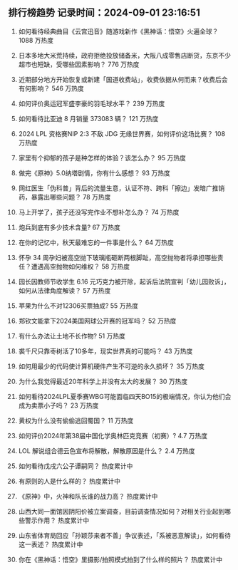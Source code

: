 
## 排行榜趋势 记录时间：2024-09-01 23:16:51
  
  1. 如何看待经典曲目《云宫迅音》随游戏新作《黑神话：悟空》火遍全球？ 1088 万热度
    
  2. 日本多地大米荒持续，政府拒绝投放储备米，大阪八成零售店断货，东京不少超市也短缺，受哪些因素影响？ 776 万热度
    
  3. 近期部分地方开始恢复或新建「国道收费站」，收费依据从何而来？收费后会有何影响？ 546 万热度
    
  4. 如何评价奥运冠军盛李豪的羽毛球水平？ 239 万热度
    
  5. 如何看待比亚迪 8 月销量 373083 辆？ 121 万热度
    
  6. 2024 LPL 资格赛NIP 2:3 不敌 JDG 无缘世界赛，如何评价这场比赛？ 108 万热度
    
  7. 家里有个抑郁的孩子是种怎样的体验？该怎么办？ 95 万热度
    
  8. 做完《原神》5.0纳塔剧情，你有什么感想？ 93 万热度
    
  9. 网红医生「伪科普」背后的流量生意，认证不符、跨科「擦边」发暗广推销药，暴露出哪些问题？ 78 万热度
    
  10. 马上开学了，孩子还没写完作业不想补怎么办？ 74 万热度
    
  11. 炮兵到底有多少技术含量? 67 万热度
    
  12. 在你的记忆中，秋天最难忘的一件事是什么？ 64 万热度
    
  13. 怀孕 34 周孕妇被高空抛下玻璃瓶砸断两根脚趾，高空抛物者将承担哪些责任？遭遇高空抛物如何维权？ 58 万热度
    
  14. 园长因教师节收学生 6.16 元巧克力被开除，起诉后法院宣判「幼儿园败诉」，如何从法律角度解读？ 57 万热度
    
  15. 苹果为什么不对12306买票抽成? 55 万热度
    
  16. 郑钦文能拿下2024美国网球公开赛的冠军吗？ 52 万热度
    
  17. 有什么办法让土地不长作物? 51 万热度
    
  18. 裘千尺只靠枣树活了10多年，现实世界真的可能吗？ 43 万热度
    
  19. 如何用最少的代码使计算机硬件产生不可逆的永久损坏？ 35 万热度
    
  20. 为什么我觉得最近20年科学上并没有太大的发展？ 30 万热度
    
  21. 如何看待2024LPL夏季赛WBG可能面临四天BO15的极端情况，你认为他们会成为卖票小子吗？ 23 万热度
    
  22. 黄权为什么没有偷偷逃回蜀国？ 11 万热度
    
  23. 如何评价2024年第38届中国化学奥林匹克竞赛（初赛）? 4.7 万热度
    
  24. LOL 解说组合德云色宣布将解散，解散原因是什么？ 2.4 万热度
    
  25. 如何看待戊戌六公子谭嗣同？ 热度累计中
    
  26. 有原则的人是什么样的？ 热度累计中
    
  27. 《原神》中，火神和队长谁的战力高？ 热度累计中
    
  28. 山西大同一面馆因阴阳价被立案调查，目前调查情况如何？对相关行业起到哪些警示作用？ 热度累计中
    
  29. 山东省体育局回应「孙颖莎来者不善」争议表述，「系被恶意解读」，如何看待这一表述？ 热度累计中
    
  30. 你在《黑神话：悟空》里摄影/拍照模式拍到了什么样的照片？ 热度累计中
    